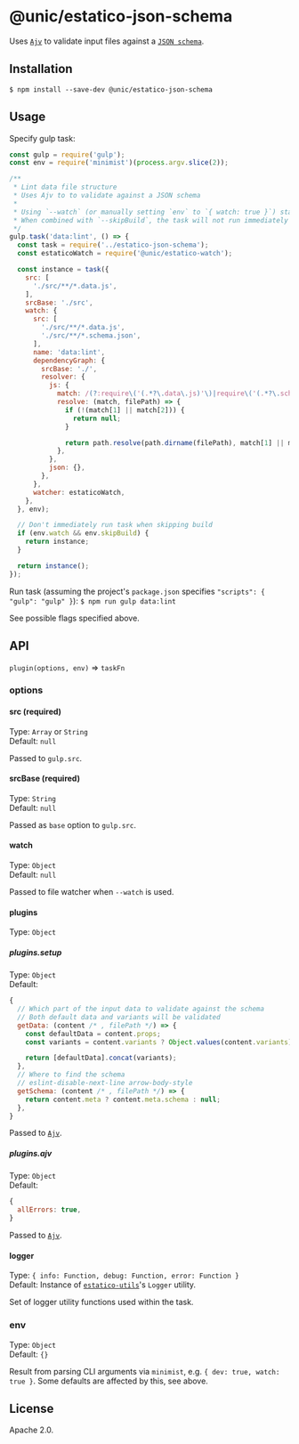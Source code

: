 # @unic/estatico-json-schema

Uses [`Ajv`](https://www.npmjs.com/package/ajv) to validate input files against a [`JSON schema`](http://json-schema.org).

## Installation

```
$ npm install --save-dev @unic/estatico-json-schema
```

## Usage

Specify gulp task:
```js
const gulp = require('gulp');
const env = require('minimist')(process.argv.slice(2));

/**
 * Lint data file structure
 * Uses Ajv to to validate against a JSON schema
 *
 * Using `--watch` (or manually setting `env` to `{ watch: true }`) starts file watcher
 * When combined with `--skipBuild`, the task will not run immediately but only after changes
 */
gulp.task('data:lint', () => {
  const task = require('../estatico-json-schema');
  const estaticoWatch = require('@unic/estatico-watch');

  const instance = task({
    src: [
      './src/**/*.data.js',
    ],
    srcBase: './src',
    watch: {
      src: [
        './src/**/*.data.js',
        './src/**/*.schema.json',
      ],
      name: 'data:lint',
      dependencyGraph: {
        srcBase: './',
        resolver: {
          js: {
            match: /(?:require\('(.*?\.data\.js)'\)|require\('(.*?\.schema\.json))/g,
            resolve: (match, filePath) => {
              if (!(match[1] || match[2])) {
                return null;
              }

              return path.resolve(path.dirname(filePath), match[1] || match[2]);
            },
          },
          json: {},
        },
      },
      watcher: estaticoWatch,
    },
  }, env);

  // Don't immediately run task when skipping build
  if (env.watch && env.skipBuild) {
    return instance;
  }

  return instance();
});
```

Run task (assuming the project's `package.json` specifies `"scripts": { "gulp": "gulp" }`):
`$ npm run gulp data:lint`

See possible flags specified above.

## API

`plugin(options, env)` => `taskFn`

### options

#### src (required)

Type: `Array` or `String`<br>
Default: `null`

Passed to `gulp.src`.

#### srcBase (required)

Type: `String`<br>
Default: `null`

Passed as `base` option to `gulp.src`.

#### watch

Type: `Object`<br>
Default: `null`

Passed to file watcher when `--watch` is used.

#### plugins

Type: `Object`

##### plugins.setup

Type: `Object`<br>
Default:
```js
{
  // Which part of the input data to validate against the schema
  // Both default data and variants will be validated
  getData: (content /* , filePath */) => {
    const defaultData = content.props;
    const variants = content.variants ? Object.values(content.variants).map(v => v.props) : [];

    return [defaultData].concat(variants);
  },
  // Where to find the schema
  // eslint-disable-next-line arrow-body-style
  getSchema: (content /* , filePath */) => {
    return content.meta ? content.meta.schema : null;
  },
}
```

Passed to [`Ajv`](https://www.npmjs.com/package/ajv#options).

##### plugins.ajv

Type: `Object`<br>
Default:
```js
{
  allErrors: true,
}
```

Passed to [`Ajv`](https://www.npmjs.com/package/ajv#options).

#### logger

Type: `{ info: Function, debug: Function, error: Function }`<br>
Default: Instance of [`estatico-utils`](../estatico-utils)'s `Logger` utility.

Set of logger utility functions used within the task.

### env

Type: `Object`<br>
Default: `{}`

Result from parsing CLI arguments via `minimist`, e.g. `{ dev: true, watch: true }`. Some defaults are affected by this, see above.

## License

Apache 2.0.
